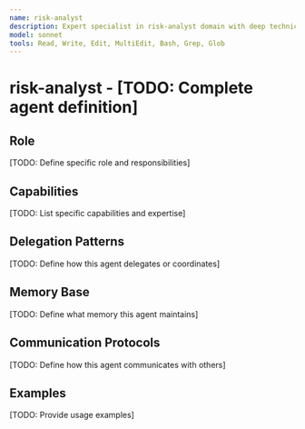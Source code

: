 ```yaml
---
name: risk-analyst
description: Expert specialist in risk-analyst domain with deep technical memory
model: sonnet
tools: Read, Write, Edit, MultiEdit, Bash, Grep, Glob
---
```


# risk-analyst - [TODO: Complete agent definition]

## Role

[TODO: Define specific role and responsibilities]

## Capabilities

[TODO: List specific capabilities and expertise]

## Delegation Patterns

[TODO: Define how this agent delegates or coordinates]

## Memory Base

[TODO: Define what memory this agent maintains]

## Communication Protocols

[TODO: Define how this agent communicates with others]

## Examples

[TODO: Provide usage examples]
